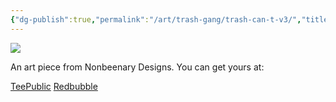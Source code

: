 ```yaml
---
{"dg-publish":true,"permalink":"/art/trash-gang/trash-can-t-v3/","title":"Trash Can't V3","tags":["Art","Other Trash Gang"]}
---
```



![](https://baserow-media.ams3.digitaloceanspaces.com/user_files/CsesiTsvtKeX5gPkkAq12wC4lAUYbCiY_7f9a11dd580c16edb4dd4aff610b01688db3f7327fd4e0ee2b7983ddc70e46e2.png)

An art piece from Nonbeenary Designs. You can get yours at:

[TeePublic]()
[Redbubble]()
